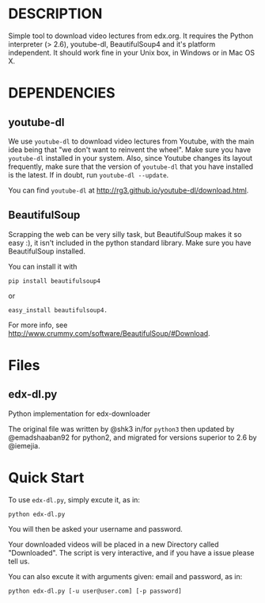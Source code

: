 # DESCRIPTION

Simple tool to download video lectures from edx.org.  It requires the
Python interpreter (> 2.6), youtube-dl, BeautifulSoup4 and it's
platform independent.  It should work fine in your Unix box, in
Windows or in Mac OS X.

# DEPENDENCIES

## youtube-dl

We use `youtube-dl` to download video lectures from Youtube, with the main
idea being that "we don't want to reinvent the wheel".  Make sure you have
`youtube-dl` installed in your system.  Also, since Youtube changes its
layout frequently, make sure that the version of `youtube-dl` that you have
installed is the latest. If in doubt, run `youtube-dl --update`.

You can find `youtube-dl` at <http://rg3.github.io/youtube-dl/download.html>.

## BeautifulSoup

Scrapping the web can be very silly task, but BeautifulSoup makes it
so easy :), it isn't included in the python standard library.  Make
sure you have BeautifulSoup installed.

You can install it with

    pip install beautifulsoup4

or

    easy_install beautifulsoup4.

For more info, see <http://www.crummy.com/software/BeautifulSoup/#Download>.

# Files

## edx-dl.py
Python implementation for edx-downloader

The original file was written by @shk3 in/for `python3` then updated
by @emadshaaban92 for python2, and migrated for versions superior to
2.6 by @iemejia.

# Quick Start

To use `edx-dl.py`, simply excute it, as in:

    python edx-dl.py

You will then be asked your username and password.

Your downloaded videos will be placed in a new Directory called
"Downloaded".  The script is very interactive, and if you have a issue
please tell us.

You can also excute it with arguments given: email and password,
as in:

    python edx-dl.py [-u user@user.com] [-p password]
